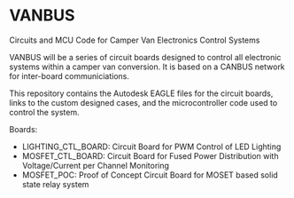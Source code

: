 # VANBUS
Circuits and MCU Code for Camper Van Electronics Control Systems

VANBUS will be a series of circuit boards designed to control all electronic systems within a camper van conversion. It is based on a CANBUS network for inter-board communiciations.

This repository contains the Autodesk EAGLE files for the circuit boards, links to the custom designed cases, and the microcontroller code used to control the system.

Boards:
- LIGHTING_CTL_BOARD: Circuit Board for PWM Control of LED Lighting
- MOSFET_CTL_BOARD: Circuit Board for Fused Power Distribution with Voltage/Current per Channel Monitoring
- MOSFET_POC: Proof of Concept Circuit Board for MOSET based solid state relay system
